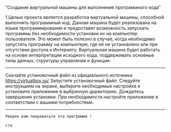 "Создание виртуальной машины для выполнения программного кода"

1.Целью проекта является разработка виртуальной машины, способной выполнять программный код. Данная машина будет реализована на языке программирования и предоставит возможность запускать программы без необходимости установки их на компьютер пользователя. Это может быть полезно в случае, когда необходимо запустить программу на компьютере, где её не установлено или при отсутствии доступа к Интернету. Виртуальная машина будет работать на основе интерпретации исходного кода, поддерживать основные типы данных, структуры управления и функции.
____

Скачайте установочный файл из официального источника
https://virtualbox.su/
Запустите установочный файл.
Следуйте инструкциям на экране, выберите необходимые настройки и установите приложение в выбранную директорию.
Дождитесь завершения установки.
При необходимости настройте приложение в соответствии с вашими потребностями.
____
    Уверен вам понравиться эта программа ! 

    ста